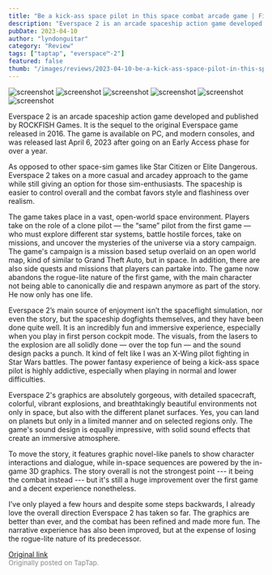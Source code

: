 ```yaml
---
title: "Be a kick-ass space pilot in this space combat arcade game | First Impressions - Everspace 2"
description: "Everspace 2 is an arcade spaceship action game developed and published by ROCKFISH Games. It is the sequel to the original Everspace game released in 2016. The game is available on PC, and modern consoles, and was released last April 6, 2023 after going on an Early Access phase for over a year."
pubDate: 2023-04-10
author: "lyndonguitar"
category: "Review"
tags: ["taptap", "everspace™-2"]
featured: false
thumb: "/images/reviews/2023-04-10-be-a-kick-ass-space-pilot-in-this-space-combat-arcade-game--first-impressions---everspace-0.avif"
---
```


<div class="gallery">
  <img src="/images/reviews/2023-04-10-be-a-kick-ass-space-pilot-in-this-space-combat-arcade-game--first-impressions---everspace-0.avif" alt="screenshot" />
  <img src="/images/reviews/2023-04-10-be-a-kick-ass-space-pilot-in-this-space-combat-arcade-game--first-impressions---everspace-1.avif" alt="screenshot" />
  <img src="/images/reviews/2023-04-10-be-a-kick-ass-space-pilot-in-this-space-combat-arcade-game--first-impressions---everspace-2.avif" alt="screenshot" />
  <img src="/images/reviews/2023-04-10-be-a-kick-ass-space-pilot-in-this-space-combat-arcade-game--first-impressions---everspace-3.avif" alt="screenshot" />
  <img src="/images/reviews/2023-04-10-be-a-kick-ass-space-pilot-in-this-space-combat-arcade-game--first-impressions---everspace-4.avif" alt="screenshot" />
  <img src="/images/reviews/2023-04-10-be-a-kick-ass-space-pilot-in-this-space-combat-arcade-game--first-impressions---everspace-5.avif" alt="screenshot" />
</div>

Everspace 2 is an arcade spaceship action game developed and published by ROCKFISH Games. It is the sequel to the original Everspace game released in 2016. The game is available on PC, and modern consoles, and was released last April 6, 2023 after going on an Early Access phase for over a year.

As opposed to other space-sim games like Star Citizen or Elite Dangerous. Everspace 2 takes on a more casual and arcadey approach to the game while still giving an option for those sim-enthusiasts. The spaceship is easier to control overall and the combat favors style and flashiness over realism.

The game takes place in a vast, open-world space environment. Players take on the role of a clone pilot — the “same” pilot from the first game — who must explore different star systems, battle hostile forces, take on missions, and uncover the mysteries of the universe via a story campaign. The game's campaign is a mission based setup overlaid on an open world map, kind of similar to Grand Theft Auto, but in space. In addition, there are also side quests and missions that players can partake into. The game now abandons the rogue-lite nature of the first game, with the main character not being able to canonically die and respawn anymore as part of the story. He now only has one life.

Everspace 2’s main source of enjoyment isn’t the spaceflight simulation, nor even the story, but the spaceship dogfights themselves, and they have been done quite well. It is an incredibly fun and immersive experience, especially when you play in first person cockpit mode. The visuals, from the lasers to the explosion are all solidly done — over the top fun — and the sound design packs a punch. It kind of felt like I was an X-Wing pilot fighting in Star Wars battles. The power fantasy experience of being a kick-ass space pilot is highly addictive, especially when playing in normal and lower difficulties.

Everspace 2's graphics are absolutely gorgeous, with detailed spacecraft, colorful, vibrant explosions, and breathtakingly beautiful environments not only in space, but also with the different planet surfaces. Yes, you can land on planets but only in a limited manner and on selected regions only.  The game's sound design is equally impressive, with solid sound effects that create an immersive atmosphere.

To move the story, it features graphic novel-like panels to show character interactions and dialogue, while in-space sequences are powered by the in-game 3D graphics. The story overall is not the strongest point --- it being the combat instead --- but it's still a huge improvement over the first game and a decent experience nonetheless.

I’ve only played a few hours and despite some steps backwards, I already love the overall direction Everspace 2 has taken so far. The graphics are better than ever, and the combat has been refined and made more fun. The narrative experience has also been improved, but at the expense of losing the rogue-lite nature of its predecessor.

[Original link](https://www.taptap.io/post/5067219)<br><span style="font-size: 0.95em; color: #888;">Originally posted on TapTap.</span>
